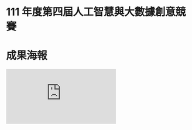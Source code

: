 # 111 年度第四屆人工智慧與大數據創意競賽

# 成果海報
![](https://github.com/lee0721/presentation/blob/main/111%20年度第四屆人工智慧與大數據創意競賽/成果海報.pdf)
